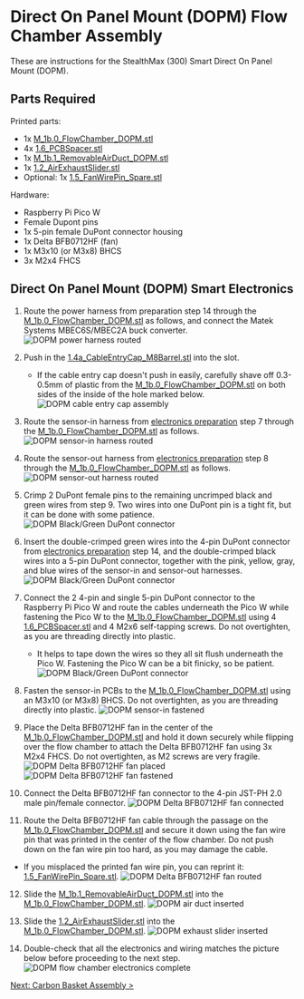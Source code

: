 # Direct On Panel Mount (DOPM) Flow Chamber Assembly

These are instructions for the StealthMax (300) Smart Direct On Panel Mount (DOPM).

## Parts Required

Printed parts:
- 1x [M_1b.0_FlowChamber_DOPM.stl](/STLs/1_FlowChamber/1b_DirectOnPanelMount/StealthMax/M_1b.0_FlowChamber_DOPM.stl)
- 4x [1.6_PCBSpacer.stl](/STLs/1_FlowChamber/1.6_PCBSpacer.stl)
- 1x [M_1b.1_RemovableAirDuct_DOPM.stl](/STLs/1_FlowChamber/1b_DirectOnPanelMount/StealthMax/M_1b.1_RemovableAirDuct_DOPM.stl)
- 1x [1.2_AirExhaustSlider.stl](/STLs/1_FlowChamber/1.2_AirExhaustSlider.stl)
- Optional: 1x [1.5_FanWirePin_Spare.stl](/STLs/1_FlowChamber/1.5_FanWirePin_Spare.stl)

Hardware:
- Raspberry Pi Pico W
- Female Dupont pins
- 1x 5-pin female DuPont connector housing
- 1x Delta BFB0712HF (fan)
- 1x M3x10 (or M3x8) BHCS
- 3x M2x4 FHCS

## Direct On Panel Mount (DOPM) Smart Electronics

1. Route the power harness from preparation step 14 through the [M_1b.0_FlowChamber_DOPM.stl](/STLs/1_FlowChamber/1b_DirectOnPanelMount/StealthMax/M_1b.0_FlowChamber_DOPM.stl) as follows, and connect the Matek Systems MBEC6S/MBEC2A buck converter.
![DOPM power harness routed](/assets/docs/DOPM/dopm_flowchamber_power_harness_routed.png)

2. Push in the [1.4a_CableEntryCap_M8Barrel.stl](/STLs/1_FlowChamber/1.4a_CableEntryCap_M8Barrel.stl) into the slot.
   - If the cable entry cap doesn't push in easily, carefully shave off 0.3-0.5mm of plastic from the [M_1b.0_FlowChamber_DOPM.stl](/STLs/1_FlowChamber/1b_DirectOnPanelMount/StealthMax/M_1b.0_FlowChamber_DOPM.stl) on both sides of the inside of the hole marked below.
![DOPM cable entry cap assembly](/assets/docs/DOPM/dopm_flowchamber_cable_entry_cap_assembly.png)

3. Route the sensor-in harness from [electronics preparation](/Docs/DOPM_Electronics_Preparation.md) step 7 through the [M_1b.0_FlowChamber_DOPM.stl](/STLs/1_FlowChamber/1b_DirectOnPanelMount/StealthMax/M_1b.0_FlowChamber_DOPM.stl) as follows.
![DOPM sensor-in harness routed](/assets/docs/DOPM/dopm_flowchamber_sensor_in_routed.png)

4. Route the sensor-out harness from [electronics preparation](/Docs/DOPM_Electronics_Preparation.md) step 8 through the [M_1b.0_FlowChamber_DOPM.stl](/STLs/1_FlowChamber/1b_DirectOnPanelMount/StealthMax/M_1b.0_FlowChamber_DOPM.stl) as follows.
![DOPM sensor-out harness routed](/assets/docs/DOPM/dopm_flowchamber_sensor_out_routed.png)

5. Crimp 2 DuPont female pins to the remaining uncrimped black and green wires from step 9. Two wires into one DuPont pin is a tight fit, but it can be done with some patience.
![DOPM Black/Green DuPont connector](/assets/docs/DOPM/dopm_flowchamber_electronics_bg_double_dupont.png)

6. Insert the double-crimped green wires into the 4-pin DuPont connector from [electronics preparation](/Docs/DOPM_Electronics_Preparation.md) step 14, and the double-crimped black wires into a 5-pin DuPont connector, together with the pink, yellow, gray, and blue wires of the sensor-in and sensor-out harnesses.
![DOPM Black/Green DuPont connector](/assets/docs/DOPM/dopm_flowchamber_electronics_bg_double_dupont_inserted.png)

7. Connect the 2 4-pin and single 5-pin DuPont connector to the Raspberry Pi Pico W and route the cables underneath the Pico W while fastening the Pico W to the [M_1b.0_FlowChamber_DOPM.stl](/STLs/1_FlowChamber/1b_DirectOnPanelMount/StealthMax/M_1b.0_FlowChamber_DOPM.stl) using 4 [1.6_PCBSpacer.stl](/STLs/1_FlowChamber/1.6_PCBSpacer.stl) and 4 M2x6 self-tapping screws. Do not overtighten, as you are threading directly into plastic.
   - It helps to tape down the wires so they all sit flush underneath the Pico W. Fastening the Pico W can be a bit finicky, so be patient.
![DOPM Black/Green DuPont connector](/assets/docs/DOPM/dopm_flowchamber_pico_connected.png)

8. Fasten the sensor-in PCBs to the [M_1b.0_FlowChamber_DOPM.stl](/STLs/1_FlowChamber/1b_DirectOnPanelMount/StealthMax/M_1b.0_FlowChamber_DOPM.stl) using an M3x10 (or M3x8) BHCS. Do not overtighten, as you are threading directly into plastic.
![DOPM sensor-in fastened](/assets/docs/DOPM/dopm_flowchamber_sensor_in_fastened.png)

9. Place the Delta BFB0712HF fan in the center of the [M_1b.0_FlowChamber_DOPM.stl](/STLs/1_FlowChamber/1b_DirectOnPanelMount/StealthMax/M_1b.0_FlowChamber_DOPM.stl) and hold it down securely while flipping over the flow chamber to attach the Delta BFB0712HF fan using 3x M2x4 FHCS. Do not overtighten, as M2 screws are very fragile.
![DOPM Delta BFB0712HF fan placed](/assets/docs/DOPM/dopm_flowchamber_fan_placed.png)
![DOPM Delta BFB0712HF fan fastened](/assets/docs/DOPM/dopm_flowchamber_fan_fastened.png)

10. Connect the Delta BFB0712HF fan connector to the 4-pin JST-PH 2.0 male pin/female connector.
![DOPM Delta BFB0712HF fan connected](/assets/docs/DOPM/dopm_flowchamber_fan_connected.png)

11. Route the Delta BFB0712HF fan cable through the passage on the [M_1b.0_FlowChamber_DOPM.stl](/STLs/1_FlowChamber/1b_DirectOnPanelMount/StealthMax/M_1b.0_FlowChamber_DOPM.stl) and secure it down using the fan wire pin that was printed in the center of the flow chamber. Do not push down on the fan wire pin too hard, as you may damage the cable.
   - If you misplaced the printed fan wire pin, you can reprint it: [1.5_FanWirePin_Spare.stl](/STLs/1_FlowChamber/1.5_FanWirePin_Spare.stl).
![DOPM Delta BFB0712HF fan routed](/assets/docs/DOPM/dopm_flowchamber_fan_routed.png)

12. Slide the [M_1b.1_RemovableAirDuct_DOPM.stl](/STLs/1_FlowChamber/1b_DirectOnPanelMount/StealthMax/M_1b.1_RemovableAirDuct_DOPM.stl) into the [M_1b.0_FlowChamber_DOPM.stl](/STLs/1_FlowChamber/1b_DirectOnPanelMount/StealthMax/M_1b.0_FlowChamber_DOPM.stl).
![DOPM air duct inserted](/assets/docs/DOPM/dopm_flowchamber_air_duct_inserted.png)

1.  Slide the [1.2_AirExhaustSlider.stl](/STLs/1_FlowChamber/1.2_AirExhaustSlider.stl) into the [M_1b.0_FlowChamber_DOPM.stl](/STLs/1_FlowChamber/1b_DirectOnPanelMount/StealthMax/M_1b.0_FlowChamber_DOPM.stl).
![DOPM exhaust slider inserted](/assets/docs/DOPM/dopm_flowchamber_exhaust_slider_inserted.png)

1.  Double-check that all the electronics and wiring matches the picture below before proceeding to the next step.
![DOPM flow chamber electronics complete](/assets/docs/DOPM/dopm_flowchamber_electronics_complete.png)

[Next: Carbon Basket Assembly >](Carbon_Basket_Assembly.md)